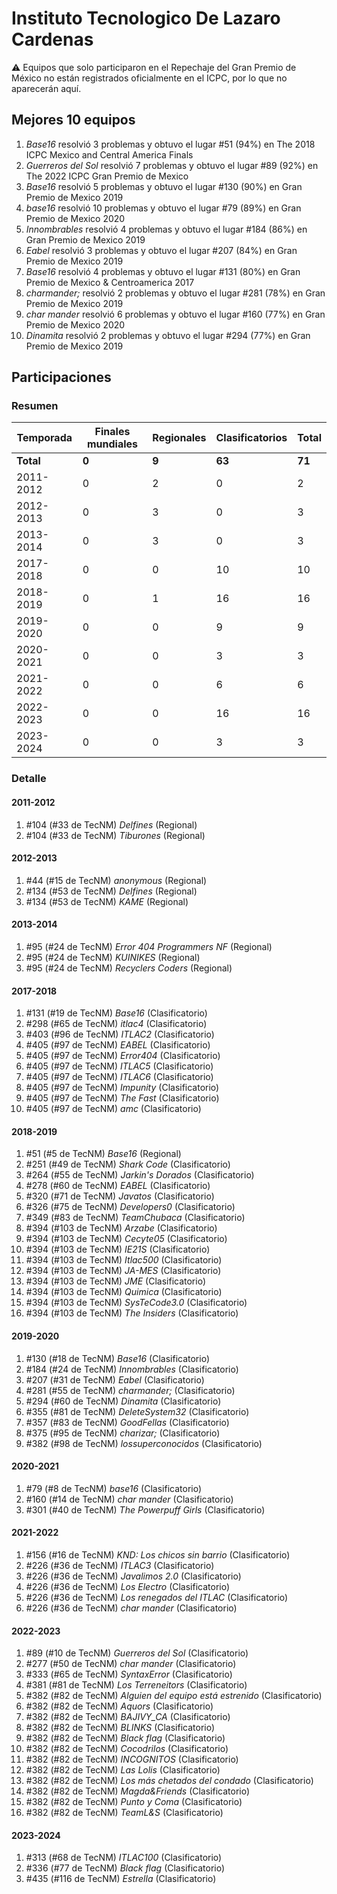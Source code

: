 # Instituto Tecnologico De Lazaro Cardenas

:warning: Equipos que solo participaron en el Repechaje del Gran Premio de México no están registrados oficialmente en el ICPC, por lo que no aparecerán aquí.

## Mejores 10 equipos

1. _Base16_ resolvió 3 problemas y obtuvo el lugar #51 (94%) en The 2018 ICPC Mexico and Central America Finals
1. _Guerreros del Sol_ resolvió 7 problemas y obtuvo el lugar #89 (92%) en The 2022 ICPC Gran Premio de Mexico
1. _Base16_ resolvió 5 problemas y obtuvo el lugar #130 (90%) en Gran Premio de Mexico 2019
1. _base16_ resolvió 10 problemas y obtuvo el lugar #79 (89%) en Gran Premio de Mexico 2020
1. _Innombrables_ resolvió 4 problemas y obtuvo el lugar #184 (86%) en Gran Premio de Mexico 2019
1. _Eabel_ resolvió 3 problemas y obtuvo el lugar #207 (84%) en Gran Premio de Mexico 2019
1. _Base16_ resolvió 4 problemas y obtuvo el lugar #131 (80%) en Gran Premio de Mexico & Centroamerica 2017
1. _charmander;_ resolvió 2 problemas y obtuvo el lugar #281 (78%) en Gran Premio de Mexico 2019
1. _char mander_ resolvió 6 problemas y obtuvo el lugar #160 (77%) en Gran Premio de Mexico 2020
1. _Dinamita_ resolvió 2 problemas y obtuvo el lugar #294 (77%) en Gran Premio de Mexico 2019

## Participaciones

### Resumen

| Temporada | Finales mundiales | Regionales | Clasificatorios | Total |
| --- | --- | --- | --- | --- |
| **Total** | **0** | **9** | **63** | **71** |
| 2011-2012 | 0 | 2 | 0 | 2 |
| 2012-2013 | 0 | 3 | 0 | 3 |
| 2013-2014 | 0 | 3 | 0 | 3 |
| 2017-2018 | 0 | 0 | 10 | 10 |
| 2018-2019 | 0 | 1 | 16 | 16 |
| 2019-2020 | 0 | 0 | 9 | 9 |
| 2020-2021 | 0 | 0 | 3 | 3 |
| 2021-2022 | 0 | 0 | 6 | 6 |
| 2022-2023 | 0 | 0 | 16 | 16 |
| 2023-2024 | 0 | 0 | 3 | 3 |

### Detalle

#### 2011-2012

1. #104 (#33 de TecNM) _Delfines_ (Regional)
1. #104 (#33 de TecNM) _Tiburones_ (Regional)

#### 2012-2013

1. #44 (#15 de TecNM) _anonymous_ (Regional)
1. #134 (#53 de TecNM) _Delfines_ (Regional)
1. #134 (#53 de TecNM) _KAME_ (Regional)

#### 2013-2014

1. #95 (#24 de TecNM) _Error 404 Programmers NF_ (Regional)
1. #95 (#24 de TecNM) _KUINIKES_ (Regional)
1. #95 (#24 de TecNM) _Recyclers Coders_ (Regional)

#### 2017-2018

1. #131 (#19 de TecNM) _Base16_ (Clasificatorio)
1. #298 (#65 de TecNM) _itlac4_ (Clasificatorio)
1. #403 (#96 de TecNM) _ITLAC2_ (Clasificatorio)
1. #405 (#97 de TecNM) _EABEL_ (Clasificatorio)
1. #405 (#97 de TecNM) _Error404_ (Clasificatorio)
1. #405 (#97 de TecNM) _ITLAC5_ (Clasificatorio)
1. #405 (#97 de TecNM) _ITLAC6_ (Clasificatorio)
1. #405 (#97 de TecNM) _Impunity_ (Clasificatorio)
1. #405 (#97 de TecNM) _The Fast_ (Clasificatorio)
1. #405 (#97 de TecNM) _amc_ (Clasificatorio)

#### 2018-2019

1. #51 (#5 de TecNM) _Base16_ (Regional)
1. #251 (#49 de TecNM) _Shark Code_ (Clasificatorio)
1. #264 (#55 de TecNM) _Jarkin's Dorados_ (Clasificatorio)
1. #278 (#60 de TecNM) _EABEL_ (Clasificatorio)
1. #320 (#71 de TecNM) _Javatos_ (Clasificatorio)
1. #326 (#75 de TecNM) _Developers0_ (Clasificatorio)
1. #349 (#83 de TecNM) _TeamChubaca_ (Clasificatorio)
1. #394 (#103 de TecNM) _Arzabe_ (Clasificatorio)
1. #394 (#103 de TecNM) _Cecyte05_ (Clasificatorio)
1. #394 (#103 de TecNM) _IE21S_ (Clasificatorio)
1. #394 (#103 de TecNM) _Itlac500_ (Clasificatorio)
1. #394 (#103 de TecNM) _JA-MES_ (Clasificatorio)
1. #394 (#103 de TecNM) _JME_ (Clasificatorio)
1. #394 (#103 de TecNM) _Quimica_ (Clasificatorio)
1. #394 (#103 de TecNM) _SysTeCode3.0_ (Clasificatorio)
1. #394 (#103 de TecNM) _The Insiders_ (Clasificatorio)

#### 2019-2020

1. #130 (#18 de TecNM) _Base16_ (Clasificatorio)
1. #184 (#24 de TecNM) _Innombrables_ (Clasificatorio)
1. #207 (#31 de TecNM) _Eabel_ (Clasificatorio)
1. #281 (#55 de TecNM) _charmander;_ (Clasificatorio)
1. #294 (#60 de TecNM) _Dinamita_ (Clasificatorio)
1. #355 (#81 de TecNM) _DeleteSystem32_ (Clasificatorio)
1. #357 (#83 de TecNM) _GoodFellas_ (Clasificatorio)
1. #375 (#95 de TecNM) _charizar;_ (Clasificatorio)
1. #382 (#98 de TecNM) _lossuperconocidos_ (Clasificatorio)

#### 2020-2021

1. #79 (#8 de TecNM) _base16_ (Clasificatorio)
1. #160 (#14 de TecNM) _char mander_ (Clasificatorio)
1. #301 (#40 de TecNM) _The Powerpuff Girls_ (Clasificatorio)

#### 2021-2022

1. #156 (#16 de TecNM) _KND: Los chicos sin barrio_ (Clasificatorio)
1. #226 (#36 de TecNM) _ITLAC3_ (Clasificatorio)
1. #226 (#36 de TecNM) _Javalimos 2.0_ (Clasificatorio)
1. #226 (#36 de TecNM) _Los Electro_ (Clasificatorio)
1. #226 (#36 de TecNM) _Los renegados del ITLAC_ (Clasificatorio)
1. #226 (#36 de TecNM) _char mander_ (Clasificatorio)

#### 2022-2023

1. #89 (#10 de TecNM) _Guerreros del Sol_ (Clasificatorio)
1. #277 (#50 de TecNM) _char mander_ (Clasificatorio)
1. #333 (#65 de TecNM) _SyntaxError_ (Clasificatorio)
1. #381 (#81 de TecNM) _Los Terreneitors_ (Clasificatorio)
1. #382 (#82 de TecNM) _Alguien del equipo está estrenido_ (Clasificatorio)
1. #382 (#82 de TecNM) _Aquors_ (Clasificatorio)
1. #382 (#82 de TecNM) _BAJIVY_CA_ (Clasificatorio)
1. #382 (#82 de TecNM) _BLINKS_ (Clasificatorio)
1. #382 (#82 de TecNM) _Black flag_ (Clasificatorio)
1. #382 (#82 de TecNM) _Cocodrilos_ (Clasificatorio)
1. #382 (#82 de TecNM) _INCOGNITOS_ (Clasificatorio)
1. #382 (#82 de TecNM) _Las Lolis_ (Clasificatorio)
1. #382 (#82 de TecNM) _Los más chetados del condado_ (Clasificatorio)
1. #382 (#82 de TecNM) _Magda&Friends_ (Clasificatorio)
1. #382 (#82 de TecNM) _Punto y Coma_ (Clasificatorio)
1. #382 (#82 de TecNM) _TeamL&S_ (Clasificatorio)

#### 2023-2024

1. #313 (#68 de TecNM) _ITLAC100_ (Clasificatorio)
1. #336 (#77 de TecNM) _Black flag_ (Clasificatorio)
1. #435 (#116 de TecNM) _Estrella_ (Clasificatorio)




